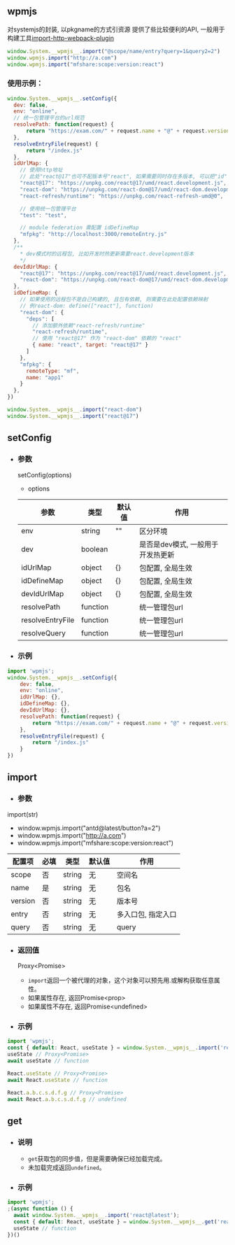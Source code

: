 ## wpmjs
对systemjs的封装, 以pkgname的方式引资源 提供了些比较便利的API, 一般用于构建工具[import-http-webpack-plugin](https://www.npmjs.com/package/import-http-webpack-plugin)
``` js
window.System.__wpmjs__.import("@scope/name/entry?query=1&query2=2")
window.wpmjs.import("http://a.com")
window.wpmjs.import("mfshare:scope:version:react")
```

### 使用示例：
``` js
window.System.__wpmjs__.setConfig({
  dev: false,
  env: "online",
  // 统一包管理平台的url规范
  resolvePath: function(request) {
      return "https://exam.com/" + request.name + "@" + request.version
  },
  resolveEntryFile(request) {
      return "/index.js"
  },
  idUrlMap: {
    // 使用http地址
    // 此处"react@17"也可不配版本号"react", 如果需要同时存在多版本, 可以把"id"带上版本号用来区分
    "react@17": "https://unpkg.com/react@17/umd/react.development.js",
    "react-dom": "https://unpkg.com/react-dom@17/umd/react-dom.development.js",
    "react-refresh/runtime": "https://unpkg.com/react-refresh-umd@0",

    // 使用统一包管理平台
    "test": "test",

    // module federation 需配置 idDefineMap
    "mfpkg": "http://localhost:3000/remoteEntry.js"
  },
  /**
    * dev模式时的远程包, 比如开发时热更新需要react.development版本
    */
  devIdUrlMap: {
    "react@17": "https://unpkg.com/react@17/umd/react.development.js",
    "react-dom": "https://unpkg.com/react-dom@17/umd/react-dom.development.js",
  },
  idDefineMap: {
    // 如果使用的远程包不是自己构建的, 且包有依赖, 则需要在此处配置依赖映射
    // 例react-dom: define(["react"], function)
    "react-dom": {
      "deps": [
        // 添加额外依赖"react-refresh/runtime"
        "react-refresh/runtime",
        // 使用 "react@17" 作为 "react-dom" 依赖的 "react"
        { name: "react", target: "react@17" }
      ]
    },
    "mfpkg": {
      remoteType: "mf",
      name: "app1"
    }
  },
})

window.System.__wpmjs__.import("react-dom")
window.System.__wpmjs__.import("react@17")
```

<!--|  dev | boolean  | false | 是否是开发模式 | 目前一般由插件自动开启, 用于开发模式热更新 |-->

## setConfig
+ ### 参数
  setConfig(options)
  * options

  |  参数   | 类型 | 默认值  | 作用  |
  |  ----  | ----  |----  | ----  |
  |  env | string  | "" | 区分环境 |
  |  dev | boolean  |  | 是否是dev模式, 一般用于开发热更新 |
  |  idUrlMap | object  | {} | 包配置, 全局生效 |
  |  idDefineMap | object  | {} | 包配置, 全局生效 |
  |  devIdUrlMap | object  | {} | 包配置, 全局生效 |
  | resolvePath | function | | 统一管理包url |
  | resolveEntryFile | function | | 统一管理包url |
  | resolveQuery | function | | 统一管理包url |


+ ### 示例
```js
import 'wpmjs';
window.System.__wpmjs__.setConfig({
    dev: false,
    env: "online",
    idUrlMap: {},
    idDefineMap: {},
    devIdUrlMap: {},
    resolvePath: function(request) {
        return "https://exam.com/" + request.name + "@" + request.version
    },
    resolveEntryFile(request) {
        return "/index.js"
    }
})

```

## import
+ ### 参数
import(str)
  * window.wpmjs.import("antd@latest/button?a=2")
  * window.wpmjs.import("http://a.com")
  * window.wpmjs.import("mfshare:scope:version:react")

| 配置项          | 必填  | 类型     | 默认值   | 作用               |
|----------------|------|---------|---------|------------------|
| scope    | 否    | string  | 无     | 空间名               |
| name    | 是    | string  | 无     | 包名               |
| version      | 否    | string | 无 | 版本号 |
| entry      | 否    | string | 无 | 多入口包, 指定入口 |
| query      | 否    | string | 无 | query |

+ ### 返回值
  Proxy\<Promise\>
  * `import`返回一个被代理的对象，这个对象可以预先用.或解构获取任意属性。
  * 如果属性存在, 返回Promise\<prop\>
  * 如果属性不存在, 返回Promise\<undefined\>


+ ### 示例
``` jsx
import 'wpmjs';
const { default: React, useState } = window.System.__wpmjs__.import('react@latest');
useState // Proxy<Promise>
await useState // function

React.useState // Proxy<Promise>
await React.useState // function

React.a.b.c.s.d.f.g // Proxy<Promise>
await React.a.b.c.s.d.f.g // undefined
```

## get
+ ### 说明
  * `get`获取包的同步值，但是需要确保已经加载完成。
  * 未加载完成返回`undefined`。
+ ### 示例
``` jsx
import 'wpmjs';
;(async function () {
  await window.System.__wpmjs__.import('react@latest');
  const { default: React, useState } = window.System.__wpmjs__.get('react@latest')
  useState // function
})()
```
